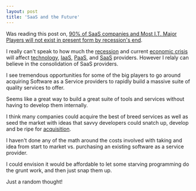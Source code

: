 ```yaml
---
layout: post
title: 'SaaS and the Future'
---
```

Was reading this post on, <a href="http://www.ubikwiti.com/blog/?p=576">90% of SaaS companies and Most I.T. Major Players will not exist in present form by recession's end</a>.<p></p>
I really can't speak to how much the <a class="zem_slink" title="Recession" rel="wikipedia" href="http://en.wikipedia.org/wiki/Recession">recession</a> and current <a class="zem_slink" title="Financial crisis" rel="wikipedia" href="http://en.wikipedia.org/wiki/Financial_crisis">economic crisis</a> will affect <a class="zem_slink" title="Technology" rel="wikinvest" href="http://www.wikinvest.com/industry/Technology">technology</a>, <a class="zem_slink" title="Infrastructure as a service" rel="wikipedia" href="http://en.wikipedia.org/wiki/Infrastructure_as_a_service">IaaS</a>, <a class="zem_slink" title="Platform as a service" rel="wikipedia" href="http://en.wikipedia.org/wiki/Platform_as_a_service">PaaS</a>, and <a class="zem_slink" title="Cloud Computing" rel="wikinvest" href="http://www.wikinvest.com/concept/Cloud_Computing">SaaS</a> providers. However I relaly can believe in the consolidation of SaaS providers.<p></p>
I see tremendous opportunities for some of the big players to go around acquiring Software as a Service providers to rapidly build a massive suite of quality services to offer.<p></p>
Seems like a great way to build a great suite of tools and services without having to develop them internally.<p></p>
I think many companies could acquire the best of breed services as well as seed the market with ideas that savvy developers could snatch up, develop and be ripe for <a class="zem_slink" title="Mergers and acquisitions" rel="wikipedia" href="http://en.wikipedia.org/wiki/Mergers_and_acquisitions">acquisition</a>.<p></p>
I haven't done any of the math around the costs involved with taking and idea from start to market vs. purchasing an existing software as a service provider.<p></p>
I could envision it would be affordable to let some starving programming do the grunt work, and then just snap them up.<p></p>
Just a random thought!
